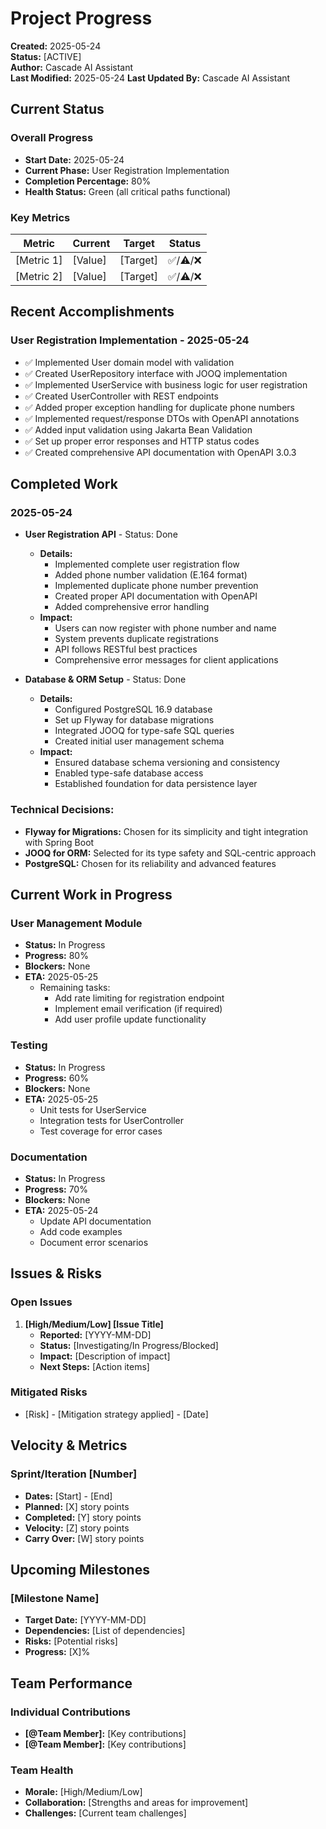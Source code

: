 # Project Progress

**Created:** 2025-05-24  
**Status:** [ACTIVE]  
**Author:** Cascade AI Assistant  
**Last Modified:** 2025-05-24
**Last Updated By:** Cascade AI Assistant

## Current Status
### Overall Progress
- **Start Date:** 2025-05-24
- **Current Phase:** User Registration Implementation
- **Completion Percentage:** 80%
- **Health Status:** Green (all critical paths functional)

### Key Metrics
| Metric | Current | Target | Status |
|--------|---------|--------|--------|
| [Metric 1] | [Value] | [Target] | ✅/⚠️/❌ |
| [Metric 2] | [Value] | [Target] | ✅/⚠️/❌ |

## Recent Accomplishments
### User Registration Implementation - 2025-05-24
- ✅ Implemented User domain model with validation
- ✅ Created UserRepository interface with JOOQ implementation
- ✅ Implemented UserService with business logic for user registration
- ✅ Created UserController with REST endpoints
- ✅ Added proper exception handling for duplicate phone numbers
- ✅ Implemented request/response DTOs with OpenAPI annotations
- ✅ Added input validation using Jakarta Bean Validation
- ✅ Set up proper error responses and HTTP status codes
- ✅ Created comprehensive API documentation with OpenAPI 3.0.3

## Completed Work
### 2025-05-24
- **User Registration API** - Status: Done
  - **Details:**
    - Implemented complete user registration flow
    - Added phone number validation (E.164 format)
    - Implemented duplicate phone number prevention
    - Created proper API documentation with OpenAPI
    - Added comprehensive error handling
  - **Impact:**
    - Users can now register with phone number and name
    - System prevents duplicate registrations
    - API follows RESTful best practices
    - Comprehensive error messages for client applications

- **Database & ORM Setup** - Status: Done
  - **Details:** 
    - Configured PostgreSQL 16.9 database
    - Set up Flyway for database migrations
    - Integrated JOOQ for type-safe SQL queries
    - Created initial user management schema
  - **Impact:** 
    - Ensured database schema versioning and consistency
    - Enabled type-safe database access
    - Established foundation for data persistence layer

### Technical Decisions:
- **Flyway for Migrations:** Chosen for its simplicity and tight integration with Spring Boot
- **JOOQ for ORM:** Selected for its type safety and SQL-centric approach
- **PostgreSQL:** Chosen for its reliability and advanced features

## Current Work in Progress
### User Management Module
- **Status:** In Progress
- **Progress:** 80%
- **Blockers:** None
- **ETA:** 2025-05-25
  - Remaining tasks:
    - Add rate limiting for registration endpoint
    - Implement email verification (if required)
    - Add user profile update functionality

### Testing
- **Status:** In Progress
- **Progress:** 60%
- **Blockers:** None
- **ETA:** 2025-05-25
  - Unit tests for UserService
  - Integration tests for UserController
  - Test coverage for error cases

### Documentation
- **Status:** In Progress
- **Progress:** 70%
- **Blockers:** None
- **ETA:** 2025-05-24
  - Update API documentation
  - Add code examples
  - Document error scenarios

## Issues & Risks
### Open Issues
1. **[High/Medium/Low] [Issue Title]**
   - **Reported:** [YYYY-MM-DD]
   - **Status:** [Investigating/In Progress/Blocked]
   - **Impact:** [Description of impact]
   - **Next Steps:** [Action items]

### Mitigated Risks
- [Risk] - [Mitigation strategy applied] - [Date]

## Velocity & Metrics
### Sprint/Iteration [Number]
- **Dates:** [Start] - [End]
- **Planned:** [X] story points
- **Completed:** [Y] story points
- **Velocity:** [Z] story points
- **Carry Over:** [W] story points

## Upcoming Milestones
### [Milestone Name]
- **Target Date:** [YYYY-MM-DD]
- **Dependencies:** [List of dependencies]
- **Risks:** [Potential risks]
- **Progress:** [X]%

## Team Performance
### Individual Contributions
- **[@Team Member]:** [Key contributions]
- **[@Team Member]:** [Key contributions]

### Team Health
- **Morale:** [High/Medium/Low]
- **Collaboration:** [Strengths and areas for improvement]
- **Challenges:** [Current team challenges]
